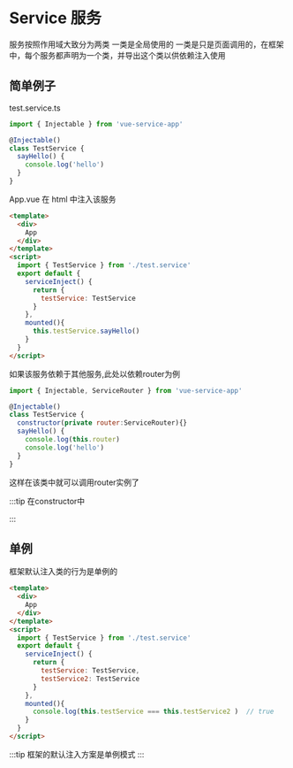 # Service 服务

服务按照作用域大致分为两类 一类是全局使用的 一类是只是页面调用的，在框架中，每个服务都声明为一个类，并导出这个类以供依赖注入使用

## 简单例子

test.service.ts

```js
import { Injectable } from 'vue-service-app'

@Injectable()
class TestService {
  sayHello() {
    console.log('hello')
  }
}
```

App.vue
在 html 中注入该服务

```html
<template>
  <div>
    App
  </div>
</template>
<script>
  import { TestService } from './test.service'
  export default {
    serviceInject() {
      return {
        testService: TestService
      }
    },
    mounted(){
      this.testService.sayHello()
    }
  }
</script>

```

如果该服务依赖于其他服务,此处以依赖router为例
```js {5,7}
import { Injectable, ServiceRouter } from 'vue-service-app'

@Injectable()
class TestService {
  constructor(private router:ServiceRouter){}
  sayHello() {
    console.log(this.router)
    console.log('hello')
  }
}
```
这样在该类中就可以调用router实例了

:::tip
在constructor中

:::

## 单例

框架默认注入类的行为是单例的
```html {12,16}
<template>
  <div>
    App
  </div>
</template>
<script>
  import { TestService } from './test.service'
  export default {
    serviceInject() {
      return {
        testService: TestService,
        testService2: TestService
      }
    },
    mounted(){
      console.log(this.testService === this.testService2 )  // true
    }
  }
</script>
```

:::tip
框架的默认注入方案是单例模式
:::
